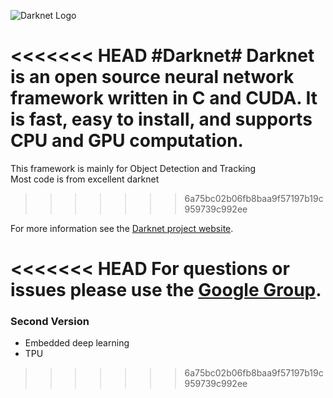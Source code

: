![Darknet Logo](http://pjreddie.com/media/files/darknet-black-small.png)

<<<<<<< HEAD
#Darknet#
Darknet is an open source neural network framework written in C and CUDA. It is fast, easy to install, and supports CPU and GPU computation.
=======
This framework is mainly for Object Detection and Tracking  
Most code is from excellent darknet  
>>>>>>> 6a75bc02b06fb8baa9f57197b19c959739c992ee

For more information see the [Darknet project website](http://pjreddie.com/darknet).

<<<<<<< HEAD
For questions or issues please use the [Google Group](https://groups.google.com/forum/#!forum/darknet).
=======
### Second Version
- Embedded deep learning  
- TPU 
>>>>>>> 6a75bc02b06fb8baa9f57197b19c959739c992ee
